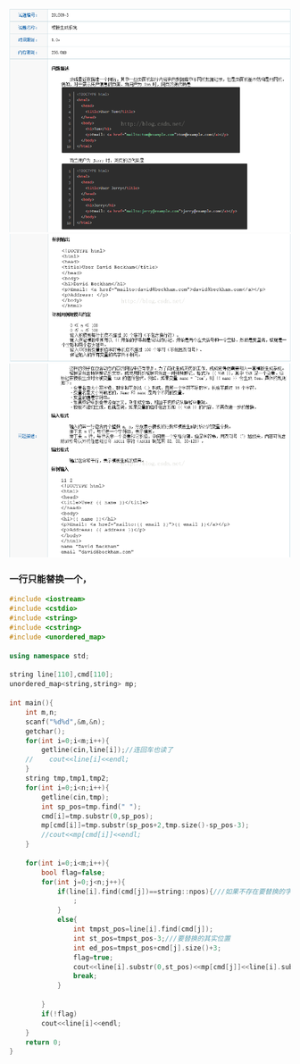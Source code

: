 ![](https://github.com/BinGYiZhanG/aoapc-book/blob/master/CCF/Images/20160703173421360.png)
![](https://github.com/BinGYiZhanG/aoapc-book/blob/master/CCF/Images/20160703173450876.png)
![](https://github.com/BinGYiZhanG/aoapc-book/blob/master/CCF/Images/20160703173436048.png)

### 一行只能替换一个，
```cpp
#include <iostream>
#include <cstdio>
#include <string>
#include <cstring>
#include <unordered_map>

using namespace std;

string line[110],cmd[110];
unordered_map<string,string> mp;

int main(){
    int m,n;
    scanf("%d%d",&m,&n);
    getchar();
    for(int i=0;i<m;i++){
        getline(cin,line[i]);//连回车也读了
    //    cout<<line[i]<<endl;
    }
    string tmp,tmp1,tmp2;
    for(int i=0;i<n;i++){
        getline(cin,tmp);
        int sp_pos=tmp.find(" ");
        cmd[i]=tmp.substr(0,sp_pos);
        mp[cmd[i]]=tmp.substr(sp_pos+2,tmp.size()-sp_pos-3);
        //cout<<mp[cmd[i]]<<endl;
    }

    for(int i=0;i<m;i++){
        bool flag=false;
        for(int j=0;j<n;j++){
            if(line[i].find(cmd[j])==string::npos){///如果不存在要替换的字符串,直接输出即可
                ;
            }
            else{
                int tmpst_pos=line[i].find(cmd[j]);
                int st_pos=tmpst_pos-3;///要替换的其实位置
                int ed_pos=tmpst_pos+cmd[j].size()+3;
                flag=true;
                cout<<line[i].substr(0,st_pos)<<mp[cmd[j]]<<line[i].substr(ed_pos)<<endl;
                break;
            }

        }
        if(!flag)
        cout<<line[i]<<endl;
    }
    return 0;
}

```







